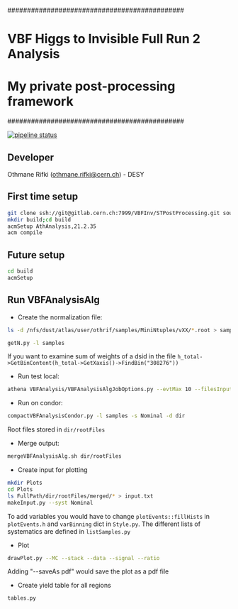 #############################################
# VBF Higgs to Invisible Full Run 2 Analysis
# My private post-processing framework
#############################################

[![pipeline status](https://gitlab.cern.ch/othrif/myVBFAnalyzer/badges/master/pipeline.svg)](https://gitlab.cern.ch/othrif/myVBFAnalyzer/commits/master)

## Developer ##
Othmane Rifki (othmane.rifki@cern.ch) - DESY


## First time setup ##

```bash
git clone ssh://git@gitlab.cern.ch:7999/VBFInv/STPostProcessing.git source/
mkdir build;cd build
acmSetup AthAnalysis,21.2.35
acm compile
```

## Future setup ##

```bash
cd build
acmSetup
```

## Run VBFAnalysisAlg ##

- Create the normalization file:
```bash
ls -d /nfs/dust/atlas/user/othrif/samples/MiniNtuples/vXX/*.root > samples

getN.py -l samples
```
If you want to examine sum of weights of a dsid in the file `h_total->GetBinContent(h_total->GetXaxis()->FindBin("308276"))`

- Run test local:
```bash
athena VBFAnalysis/VBFAnalysisAlgJobOptions.py --evtMax 10 --filesInput <file.root>  - --currentVariation Nominal
```

- Run on condor:
```bash
compactVBFAnalysisCondor.py -l samples -s Nominal -d dir
```
Root files stored in `dir/rootFiles`

- Merge output:
``` bash
mergeVBFAnalysisAlg.sh dir/rootFiles
```

- Create input for plotting
``` bash
mkdir Plots
cd Plots
ls FullPath/dir/rootFiles/merged/* > input.txt
makeInput.py --syst Nominal
```
To add variables you would have to change `plotEvents::fillHists` in `plotEvents.h` and `varBinning` dict in `Style.py`. The different lists of systematics are defined in `listSamples.py`

- Plot
``` bash
drawPlot.py --MC --stack --data --signal --ratio
```
Adding "--saveAs pdf" would save the plot as a pdf file

- Create yield table for all regions
``` bash
tables.py
```
